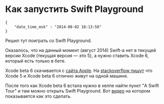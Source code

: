 # Как запустить Swift Playground

```
{
    "date_time_msk" : "2014-08-02 18:13:58"
}
```

Решил тут поиграть со Swift Playground.

Оказалось, что на данный момент (август 2014) Swift-а нет в текущей версии
Xcode (текущая версия — это 5), а нужно ставить Xcode 6, который есть только
в бете.

Xcode beta 6 скачивается с [сайта Apple](https://developer.apple.com/xcode/downloads/).
На [stackoverflow пишут](http://stackoverflow.com/questions/24042820/how-can-i-install-xcode-6-along-side-xcode-5)
что Xcode 5 и Xcode beta 6 отлично живут на одной машине.

После того как Xcode beta 6 встала нужно в хелпе найти пункт "A Swift Tour" и
там можно открыть Swift Playground. Вот [видео](http://www.youtube.com/watch?v=aR55O5ftvPY)
на котором показывается как это сделать.
